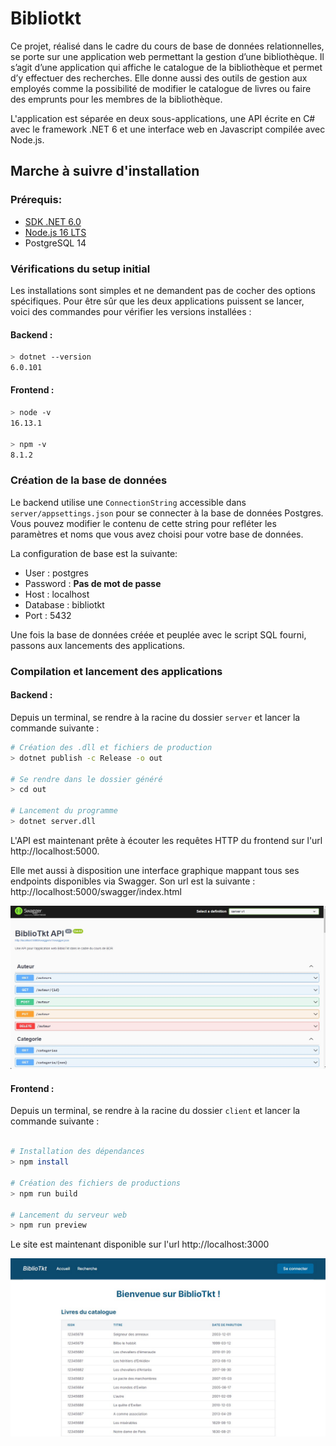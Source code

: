 # Bibliotkt

Ce projet, réalisé dans le cadre du cours de base de données relationnelles, se porte sur une application web permettant la gestion d’une bibliothèque. Il s’agit d’une application qui affiche le catalogue de la bibliothèque et permet d’y effectuer des recherches. Elle donne aussi des outils de gestion aux employés comme la possibilité de modifier le catalogue de livres ou faire des emprunts pour les membres de la bibliothèque.

L'application est séparée en deux sous-applications, une API écrite en C# avec le framework .NET 6 et une interface web en Javascript compilée avec Node.js.
## Marche à suivre d'installation

### Prérequis: 

- [SDK .NET 6.0](https://dotnet.microsoft.com/en-us/download/dotnet/6.0)
- [Node.js 16 LTS](https://nodejs.org/en/)
- PostgreSQL 14

### Vérifications du setup initial

Les installations sont simples et ne demandent pas de cocher des options spécifiques. Pour être sûr que les deux applications puissent se lancer, voici des commandes pour vérifier les versions installées :


#### Backend :

```bash
> dotnet --version
6.0.101
```


#### Frontend :

```bash
> node -v
16.13.1

> npm -v
8.1.2 
```


### Création de la base de données

Le backend utilise une `ConnectionString` accessible dans `server/appsettings.json` pour se connecter à la base de données Postgres. Vous pouvez modifier le contenu de cette string pour refléter les paramètres et noms que vous avez choisi pour votre base de données.

La configuration de base est la suivante: 
- User      : postgres
- Password  : **Pas de mot de passe**
- Host      : localhost
- Database  : bibliotkt
- Port      : 5432

Une fois la base de données créée et peuplée avec le script SQL fourni, passons aux lancements des applications.


### Compilation et lancement des applications

#### Backend :

Depuis un terminal, se rendre à la racine du dossier `server` et lancer la commande suivante :

```bash
# Création des .dll et fichiers de production
> dotnet publish -c Release -o out

# Se rendre dans le dossier généré
> cd out

# Lancement du programme
> dotnet server.dll
```

L'API est maintenant prête à écouter les requêtes HTTP du frontend sur l'url http://localhost:5000.

Elle met aussi à disposition une interface graphique mappant tous ses endpoints disponibles via Swagger. Son url est la suivante : http://localhost:5000/swagger/index.html


![swagger](images/swagger.jpg)

#### Frontend :

Depuis un terminal, se rendre à la racine du dossier `client` et lancer la commande suivante :

```bash

# Installation des dépendances
> npm install

# Création des fichiers de productions
> npm run build

# Lancement du serveur web
> npm run preview
```

Le site est maintenant disponible sur l'url http://localhost:3000


![fronted](images/frontend.jpg)